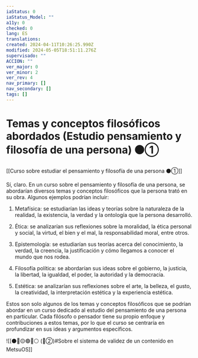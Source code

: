 ```yaml
---
iaStatus: 0
iaStatus_Model: ""
a11y: 0
checked: 0
lang: ES
translations: 
created: 2024-04-11T10:26:25.990Z
modified: 2024-05-05T18:51:11.276Z
supervisado: ""
ACCION: ""
ver_major: 0
ver_minor: 2
ver_rev: 4
nav_primary: []
nav_secondary: []
tags: []
---
```

# Temas y conceptos filosóficos abordados (Estudio pensamiento y filosofía de una persona) ⚫①

[[Curso sobre estudiar el pensamiento y filosofía de una persona ⚫①]]

Sí, claro. En un curso sobre el pensamiento y filosofía de una persona, se abordarían diversos temas y conceptos filosóficos que la persona trató en su obra. Algunos ejemplos podrían incluir:

1. Metafísica: se estudiarían las ideas y teorías sobre la naturaleza de la realidad, la existencia, la verdad y la ontología que la persona desarrolló.

2. Ética: se analizarían sus reflexiones sobre la moralidad, la ética personal y social, la virtud, el bien y el mal, la responsabilidad moral, entre otros.

3. Epistemología: se estudiarían sus teorías acerca del conocimiento, la verdad, la creencia, la justificación y cómo llegamos a conocer el mundo que nos rodea.

4. Filosofía política: se abordarían sus ideas sobre el gobierno, la justicia, la libertad, la igualdad, el poder, la autoridad y la democracia.

5. Estética: se analizarían sus reflexiones sobre el arte, la belleza, el gusto, la creatividad, la interpretación estética y la experiencia estética.

Estos son solo algunos de los temas y conceptos filosóficos que se podrían abordar en un curso dedicado al estudio del pensamiento de una persona en particular. Cada filósofo o pensador tiene su propio enfoque y contribuciones a estos temas, por lo que el curso se centraría en profundizar en sus ideas y argumentos específicos.

![[⚫🔴🟡🟢🔵⚪ (🔴②)#Sobre el sistema de validez de un contenido en MetsuOS]]